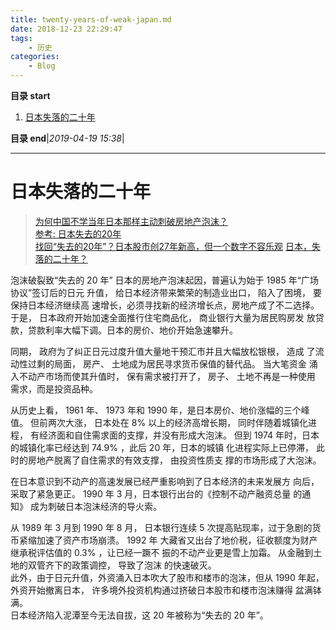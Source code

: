 ```yaml
---
title: twenty-years-of-weak-japan.md
date: 2018-12-23 22:29:47
tags: 
    - 历史
categories: 
    - Blog
---
```


**目录 start**
 
1. [日本失落的二十年](#日本失落的二十年)

**目录 end**|_2019-04-19 15:38_|
****************************************
# 日本失落的二十年

> [为何中国不学当年日本那样主动刺破房地产泡沫？](https://www.cnblogs.com/findumars/p/9249102.html)  
> [参考: 日本失去的20年](https://wenku.baidu.com/view/5bc3e1add15abe23482f4dbd.html)  
> [找回“失去的20年”？日本股市创27年新高，但一个数字不容乐观](http://www.nbd.com.cn/articles/2018-09-29/1259326.html)
> [日本，失落的二十年？](https://www.jianshu.com/p/a212fb7c5ac2)

泡沫破裂致“失去的 20 年”  日本的房地产泡沫起因，普遍认为始于 1985 年“广场协议”签订后的日元 升值， 给日本经济带来繁荣的制造业出口， 陷入了困境， 要保持日本经济继续高 速增长，必须寻找新的经济增长点，房地产成了不二选择。  
于是， 日本政府开始加速全面推行住宅商品化， 商业银行大量为居民购房发 放贷款，贷款利率大幅下调。日本的房价、地价开始急速攀升。 

同期， 政府为了纠正日元过度升值大量地干预汇市并且大幅放松银根， 造成 了流动性过剩的局面， 房产、 土地成为居民寻求货币保值的替代品。 当大笔资金 涌入不动产市场而使其升值时， 保有需求被打开了， 房子、 土地不再是一种使用 需求，而是投资品种。   

从历史上看， 1961 年、 1973 年和 1990 年，是日本房价、地价涨幅的三个峰 值。 但前两次大涨， 日本处在 8% 以上的经济高增长期， 同时伴随着城镇化进程， 有经济面和自住需求面的支撑，并没有形成大泡沫。
但到 1974 年时，日本的城镇化率已经达到 74.9% ，此后 20 年，日本的城镇 化进程实际上已停滞， 此时的房地产脱离了自住需求的有效支撑， 由投资性质支 撑的市场形成了大泡沫。  

在日本意识到不动产的高速发展已经严重影响到了日本经济的未来发展方 向后，采取了紧急更正。 1990 年 3 月，日本银行出台的《控制不动产融资总量 的通知》 成为刺破日本泡沫经济的导火索。

从 1989 年 3 月到 1990 年 8 月， 日本银行连续 5 次提高贴现率，过于急剧的货币紧缩加速了资产市场崩溃。 1992 年 大藏省又出台了地价税，征收额度为财产继承税评估值的 0.3% ，让已经一蹶不 振的不动产业更是雪上加霜。 
从金融到土地的双管齐下的政策调控， 导致了泡沫 的快速破灭。  
此外，由于日元升值，外资涌入日本吹大了股市和楼市的泡沫，但从 1990 年起， 外资开始撤离日本， 许多境外投资机构通过挤破日本股市和楼市泡沫赚得 盆满钵满。  
日本经济陷入泥潭至今无法自拔，这 20 年被称为“失去的 20 年”。
